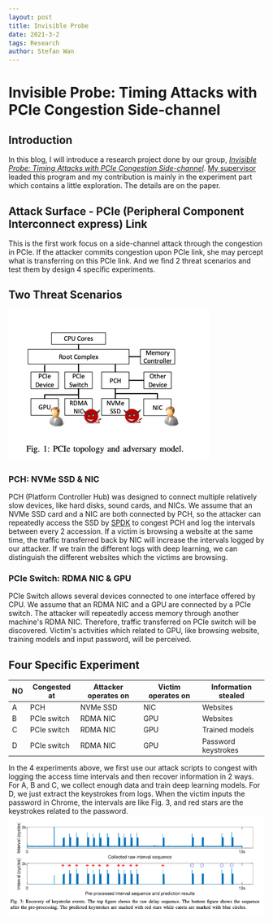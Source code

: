 ```yaml
---
layout: post
title: Invisible Probe
date: 2021-3-2
tags: Research
author: Stefan Wan
---
```


# Invisible Probe: Timing Attacks with PCIe Congestion Side-channel

## Introduction
In this blog, I will introduce a research project done by our group, [*Invisible Probe: Timing Attacks with PCIe Congestion Side-channel*](a.b.c). [My supervisor](http://homepage.fudan.edu.cn/zz113/) leaded this program and my contribution is mainly in the experiment part which contains a little exploration. The details are on the paper.

## Attack Surface - PCIe (Peripheral Component Interconnect express) Link

This is the first work focus on a side-channel attack through the congestion in PCIe. If the attacker commits congestion upon PCIe link, she may percept what is transferring on this PCIe link. And we find 2 threat scenarios and test them by design 4 specific experiments.

## Two Threat Scenarios
![](/images/posts/inv_probe/topology.png)

### PCH: NVMe SSD & NIC
PCH (Platform Controller Hub) was designed to connect multiple relatively slow devices, like hard disks, sound cards, and NICs. We assume that an NVMe SSD card and a NIC are both connected by PCH, so the attacker can repeatedly access the SSD by [SPDK](https://spdk.io/) to congest PCH and log the intervals between every 2 accession. If a victim is browsing a website at the same time, the traffic transferred back by NIC will increase the intervals logged by our attacker. If we train the different logs with deep learning, we can distinguish the different websites which the victims are browsing. 

### PCIe Switch: RDMA NIC & GPU
PCIe Switch allows several devices connected to one interface offered by CPU. We assume that an RDMA NIC and a GPU are connected by a PCIe switch. The attacker will repeatedly access memory through another machine's RDMA NIC. Therefore, traffic transferred on PCIe switch will be discovered. Victim's activities which related to GPU, like browsing website, training models and input password, will be perceived.

## Four Specific Experiment

|  NO  | Congested at  | Attacker operates on | Victim operates on  |  Information stealed  |
|  ----  | ----  | ----  | ----  | ---- |
| A  | PCH | NVMe SSD | NIC | Websites |
| B  | PCIe switch |  RDMA NIC   | GPU |  Websites|
| C  | PCIe switch |  RDMA NIC   | GPU |  Trained models|
| D  | PCIe switch |  RDMA NIC   | GPU |  Password keystrokes|

In the 4 experiments above, we first use our attack scripts to congest with logging the access time intervals and then recover information in 2 ways. For A, B and C, we collect enough data and train deep learning models.  For D, we just extract the keystrokes from logs. When the victim inputs the password in Chrome, the intervals are like Fig. 3, and red stars are the keystrokes related to the password. 
![](/images/posts/inv_probe/strokes.png)

<!-- +  Congest PCH with NVMe to distinguish website 
+  Congest PCIe switch with RDMA NIC to distinguish websites
+  Congest PCIe switch with RDMA NIC to distinguish trained models
+ Congest PCIe switch with RDMA NIC to distinguish password keystrokes -->




